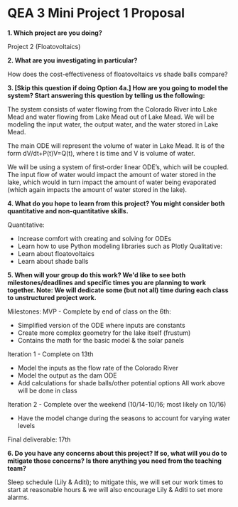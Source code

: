 # QEA 3 Mini Project 1 Proposal

**1. Which project are you doing?**

Project 2 (Floatovoltaics)

**2. What are you investigating in particular?**

How does the cost-effectiveness of floatovoltaics vs shade balls compare?

**3. [Skip this question if doing Option 4a.] How are you going to model the system? Start answering this question by telling us the following:**

The system consists of water flowing from the Colorado River into Lake Mead and water flowing from Lake Mead out of Lake Mead. We will be modeling the input water, the output water, and the water stored in Lake Mead.

The main ODE will represent the volume of water in Lake Mead. It is of the form dV/dt+P(t)V=Q(t), where t is time and V is volume of water.

We will be using a system of first-order linear ODE’s, which will be coupled. The input flow of water would impact the amount of water stored in the lake, which would in turn impact the amount of water being evaporated (which again impacts the amount of water stored in the lake).

**4. What do you hope to learn from this project? You might consider both quantitative and non-quantitative skills.**

Quantitative:
* Increase comfort with creating and solving for ODEs
* Learn how to use Python modeling libraries such as Plotly
Qualitative:
* Learn about floatovoltaics
* Learn about shade balls

**5. When will your group do this work? We'd like to see both milestones/deadlines and specific times you are planning to work together. Note: We will dedicate some (but not all) time during each class to unstructured project work.**

Milestones:
MVP - Complete by end of class on the 6th:
* Simplified version of the ODE where inputs are constants
* Create more complex geometry for the lake itself (frustum)
* Contains the math for the basic model & the solar panels

Iteration 1 - Complete on 13th
* Model the inputs as the flow rate of the Colorado River
* Model the output as the dam ODE
* Add calculations for shade balls/other potential options
All work above will be done in class

Iteration 2 - Complete over the weekend (10/14-10/16; most likely on 10/16)
* Have the model change during the seasons to account for varying water levels

Final deliverable: 17th

**6. Do you have any concerns about this project? If so, what will you do to mitigate those concerns? Is there anything you need from the teaching team?**

Sleep schedule (Lily & Aditi); to mitigate this, we will set our work times to start at reasonable hours & we will also encourage Lily & Aditi to set more alarms.

